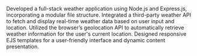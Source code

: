
Developed a full-stack weather application using Node.js and Express.js, incorporating a modular file structure.
Integrated a third-party weather API to fetch and display real-time weather data based on user input and location.
Utilized the browser’s geolocation API to automatically retrieve weather information for the user's current location.
Designed responsive EJS templates for a user-friendly interface and dynamic content presentation.

